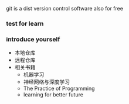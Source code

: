 git is a dist version control software
also for free

### test for learn
### introduce yourself

+ 本地仓库
+ 远程仓库
+ 相关书籍
  + 机器学习
  + 神经网络与深度学习
  + The Practice of Programming
  + learning for better future

